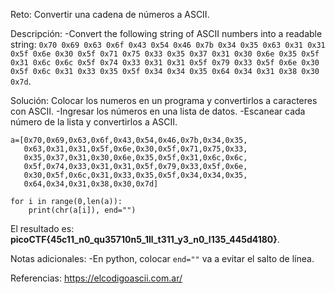
Reto:
Convertir una cadena de números a ASCII.

Descripción:
-Convert the following string of ASCII numbers into a readable string:
`0x70 0x69 0x63 0x6f 0x43 0x54 0x46 0x7b 0x34 0x35 0x63 0x31 0x31 0x5f 0x6e 0x30 0x5f 0x71 0x75 0x33 0x35 0x37 0x31 0x30 0x6e 0x35 0x5f 0x31 0x6c 0x6c 0x5f 0x74 0x33 0x31 0x31 0x5f 0x79 0x33 0x5f 0x6e 0x30 0x5f 0x6c 0x31 0x33 0x35 0x5f 0x34 0x34 0x35 0x64 0x34 0x31 0x38 0x30 0x7d`.

Solución:
Colocar los numeros en un programa y convertirlos a caracteres con ASCII.
-Ingresar los números en una lista de datos.
-Escanear cada número de la lista y convertirlos a ASCII.
```
a=[0x70,0x69,0x63,0x6f,0x43,0x54,0x46,0x7b,0x34,0x35,
   0x63,0x31,0x31,0x5f,0x6e,0x30,0x5f,0x71,0x75,0x33,
   0x35,0x37,0x31,0x30,0x6e,0x35,0x5f,0x31,0x6c,0x6c,
   0x5f,0x74,0x33,0x31,0x31,0x5f,0x79,0x33,0x5f,0x6e,
   0x30,0x5f,0x6c,0x31,0x33,0x35,0x5f,0x34,0x34,0x35,
   0x64,0x34,0x31,0x38,0x30,0x7d]

for i in range(0,len(a)):
	print(chr(a[i]), end="")
```

El resultado es: **picoCTF{45c11_n0_qu35710n5_1ll_t311_y3_n0_l135_445d4180}**.

Notas adicionales:
-En python, colocar `end=""` va a evitar el salto de línea.

Referencias:
https://elcodigoascii.com.ar/